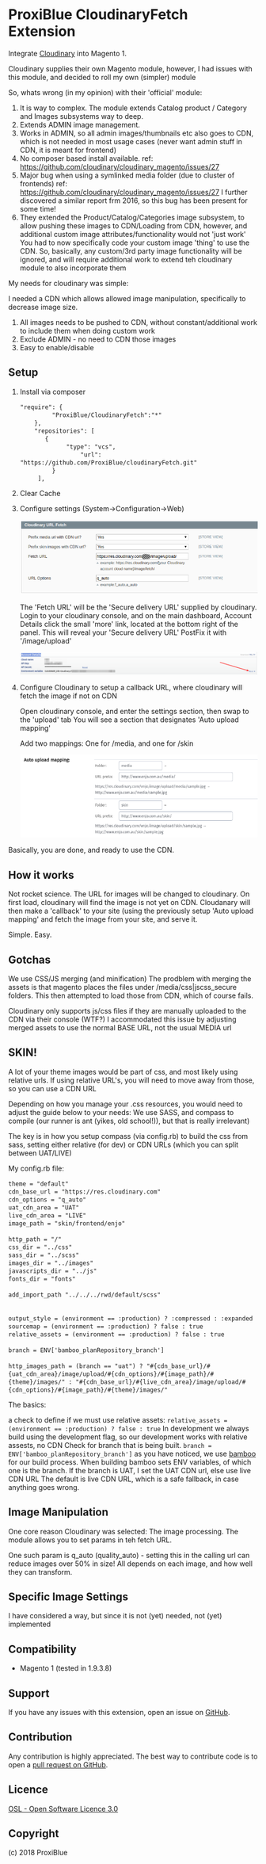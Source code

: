 ProxiBlue CloudinaryFetch Extension
=====================

Integrate [Cloudinary](https://cloudinary.com) into Magento 1.

Cloudinary supplies their own Magento module, however, I had issues with this module, and decided to roll my own (simpler) module

So, whats wrong (in my opinion) with their 'official' module:

1. It is way to complex. The module extends Catalog product / Category and Images subsystems way to deep.
2. Extends ADMIN image management.
3. Works in ADMIN, so all admin images/thumbnails etc also goes to CDN, which is not needed in most usage cases (never want admin stuff in CDN, it is meant for frontend)
4. No composer based install available. ref: https://github.com/cloudinary/cloudinary_magento/issues/27
5. Major bug when using a symlinked media folder (due to cluster of frontends) ref: https://github.com/cloudinary/cloudinary_magento/issues/27 
   I further discovered a similar report frm 2016, so this bug has been present for some time!
6. They extended the Product/Catalog/Categories image subsystem, to allow pushing these images to CDN/Loading from CDN, however, and additional custom image attributes/functionality would not 'just work'
   You had to now specifically code your custom image 'thing' to use the CDN.
   So, basically, any custom/3rd party image functionality will be ignored, and will require additional work to extend teh cloudinary module to also incorporate them

My needs for cloudinary was simple: 

I needed a CDN which allows allowed image manipulation, specifically to decrease image size.

1. All images needs to be pushed to CDN, without constant/additional work to include them when doing custom work
2. Exclude ADMIN - no need to CDN those images
3. Easy to enable/disable

Setup
-----

1. Install via composer
 
       "require": {
                "ProxiBlue/CloudinaryFetch":"*"
           },
           "repositories": [
              {
                    "type": "vcs",
                        "url": "https://github.com/ProxiBlue/cloudinaryFetch.git"
                }
            ],

2. Clear Cache
3. Configure settings (System->Configuration->Web)

   ![Config](./docs/Selection_307.png?raw=true "Configuration")

    The 'Fetch URL' will be the 'Secure delivery URL' supplied by cloudinary. Login to your cloudinary console, and on the main dashboard, Account Details
    click the small 'more' link, located at the bottom right of the panel. This will reveal your 'Secure delivery URL'
    PostFix it with '/image/upload'
    
    ![fetch url](./docs/Selection_308.png?raw=true "Fetch URL")
    
4. Configure Cloudinary to setup a callback URL, where cloudinary will fetch the image if not on CDN 
   
   Open cloudinary console, and enter the settings section, then swap to the 'upload' tab
   You will see a section that designates 'Auto upload mapping'
   
   Add two mappings: One for /media, and one for /skin
   
   ![callback url](./docs/Selection_309.png?raw=true "Callback URL")
   

Basically, you are done, and ready to use the CDN. 

How it works
------------

Not rocket science. The URL for images will be changed to cloudinary. 
On first load, cloudinary will find the image is not yet on CDN.
Cloudanary will then make a 'callback' to your site (using the previously setup 'Auto upload mapping' and fetch the image from your site, and serve it.

Simple. Easy. 

Gotchas
-------

We use CSS/JS merging (and minification)
The prodblem with merging the assets is that magento places the files under /media/css|jscss_secure folders. 
This then attempted to load those from CDN, which of course fails.

Cloudinary only supports js/css files if they are manually uploaded to the CDN via their console (WTF?)
I accommodated this issue by adjusting merged assets to use the normal BASE URL, not the usual MEDIA url


SKIN!
----

A lot of your theme images would be part of css, and most likely using relative urls.
If using relative URL's, you will need to move away from those, so you can use a CDN URL

Depending on how you manage your .css resources, you would need to adjust the guide below to your needs:
We use SASS, and compass to compile (our runner is ant (yikes, old school!)), but that is really irrelevant)

The key is in how you setup compass (via config.rb) to build the css from sass, setting either relative (for dev) or CDN URLs (which you can split between UAT/LIVE)

My config.rb file:

```
theme = "default"
cdn_base_url = "https://res.cloudinary.com"
cdn_options = "q_auto"
uat_cdn_area = "UAT"
live_cdn_area = "LIVE"
image_path = "skin/frontend/enjo"

http_path = "/"
css_dir = "../css"
sass_dir = "../scss"
images_dir = "../images"
javascripts_dir = "../js"
fonts_dir = "fonts"

add_import_path "../../../rwd/default/scss"


output_style = (environment == :production) ? :compressed : :expanded
sourcemap = (environment == :production) ? false : true
relative_assets = (environment == :production) ? false : true

branch = ENV['bamboo_planRepository_branch']

http_images_path = (branch == "uat") ? "#{cdn_base_url}/#{uat_cdn_area}/image/upload/#{cdn_options}/#{image_path}/#{theme}/images/" : "#{cdn_base_url}/#{live_cdn_area}/image/upload/#{cdn_options}/#{image_path}/#{theme}/images/"

```

The basics:

a check to define if we must use relative assets:  ```relative_assets = (environment == :production) ? false : true``` In development we always build using the development flag, so our development works with relative assests, no CDN
Check for branch that is being built. ```branch = ENV['bamboo_planRepository_branch']``` as you have noticed, we use [bamboo](https://www.atlassian.com/software/bamboo) for our build process. When building bamboo sets ENV variables, of which one is the branch. If the branch is UAT, I set the UAT CDN url, else use live CDN URL 
The default is live CDN URL, which is a safe fallback, in case anything goes wrong.

Image Manipulation
------------------

One core reason Cloudinary was selected: The image processing.
The module allows you to set params in teh fetch URL.

One such param is q_auto (quality_auto) - setting this in the calling url can reduce images over 50% in size!
All depends on each image, and how well they can transform.

Specific Image Settings
-----------------------

I have considered a way, but since it is not (yet) needed, not (yet) implemented

Compatibility
-------------
- Magento 1 (tested in 1.9.3.8)

Support
-------
If you have any issues with this extension, open an issue on [GitHub](https://github.com/proxiblue/ProxiBlue_CloudinaryFetch/issues).

Contribution
------------
Any contribution is highly appreciated. The best way to contribute code is to open a [pull request on GitHub](https://help.github.com/articles/using-pull-requests).

Licence
-------
[OSL - Open Software Licence 3.0](http://opensource.org/licenses/osl-3.0.php)

Copyright
---------
(c) 2018 ProxiBlue
